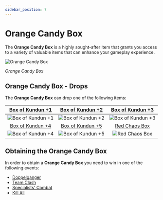 ```yaml
---
sidebar_position: 7
---
```


# Orange Candy Box

The **Orange Candy Box** is a highly sought-after item that grants you access to a variety of valuable items that can enhance your gameplay experience.

![Orange Candy Box](/img/items/item-bags/orange-candy-box.png)

_Orange Candy Box_

## Orange Candy Box - Drops

The **Orange Candy Box** can drop one of the following items:

| [Box of Kundun +1](/items/item-bags/exc/box-of-kundun/bok-1) | [Box of Kundun +2](/items/item-bags/exc/box-of-kundun/bok-2) | [Box of Kundun +3](/items/item-bags/exc/box-of-kundun/bok-3) |
| :----------------------------------------------------------: | :----------------------------------------------------------: | :----------------------------------------------------------: |
|     ![Box of Kundun +1](/img/items/item-bags/bok-1.png)      |     ![Box of Kundun +2](/img/items/item-bags/bok-2.png)      |     ![Box of Kundun +3](/img/items/item-bags/bok-3.png)      |
| [Box of Kundun +4](/items/item-bags/exc/box-of-kundun/bok-4) | [Box of Kundun +5](/items/item-bags/exc/box-of-kundun/bok-5) |     [Red Chaos Box](/items/item-bags/exc/red-chaos-box)      |
|     ![Box of Kundun +4](/img/items/item-bags/bok-4.png)      |     ![Box of Kundun +5](/img/items/item-bags/bok-5.png)      |   ![Red Chaos Box](/img/items/item-bags/red-chaos-box.png)   |

## Obtaining the Orange Candy Box

In order to obtain a **Orange Candy Box** you need to win in one of the following events:

- [Doppelganger](/events/doppelganger)
- [Team Clash](/events/combat-events/team-clash)
- [Specialists' Combat](/events/combat-events/specialists-combat)
- [Kill All](/events/others/kill-all)
